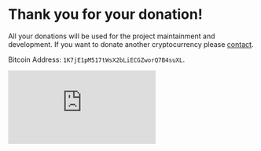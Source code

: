 # Thank you for your donation!

All your donations will be used for the project maintainment and development. If you want to donate another cryptocurrency please [contact](okhlopkov.com).

Bitcoin Address: `1K7jE1pM517tWsX2bLiECGZworQ7B4suXL`.

![QR code](https://bitref.com/qr.php?data=1K7jE1pM517tWsX2bLiECGZworQ7B4suXL)
